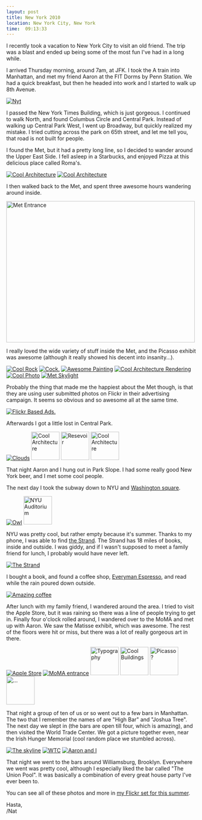 ```yaml
---
layout: post
title: New York 2010
location: New York City, New York
time:  09:13:33
---
```


I recently took a vacation to New York City to visit an old friend. The trip was
a blast and ended up being some of the most fun I've had in a long while.

I arrived Thursday morning, around 7am, at JFK. I took the A train into
Manhattan, and met my friend Aaron at the FIT Dorms by Penn Station. We had a
quick breakfast, but then he headed into work and I started to walk up 8th
Avenue.

<a href="http://www.flickr.com/photos/icco/4817950507/" title="Nyt by Nat W, on Flickr"><img src="http://farm5.static.flickr.com/4122/4817950507_85fe79e6c4.jpg" alt="Nyt" /></a>

I passed the New York Times Building, which is just gorgeous. I continued to
walk North, and found Columbus Circle and Central Park. Instead of walking up
Central Park West, I went up Broadway, but quickly realized my mistake. I tried
cutting across the park on 65th street, and let me tell you, that road is not
built for people.

I found the Met, but it had a pretty long line, so I decided to wander around
the Upper East Side. I fell asleep in a Starbucks, and enjoyed Pizza at this
delicious place called Roma's.

<a href="http://www.flickr.com/photos/icco/4832912663/" title="Cool Architecture by Nat W, on Flickr"><img src="http://farm5.static.flickr.com/4084/4832912663_fa79e6059c_s.jpg" alt="Cool Architecture" /></a>
<a href="http://www.flickr.com/photos/icco/4833523602/" title="Cool Architecture by Nat W, on Flickr"><img src="http://farm5.static.flickr.com/4131/4833523602_6491a2af8b_s.jpg" alt="Cool Architecture" /></a>

I then walked back to the Met, and spent three awesome hours wandering around
inside.

<a href="http://www.flickr.com/photos/icco/4832915757/" title="Met Entrance by Nat W, on Flickr"><img src="http://farm5.static.flickr.com/4127/4832915757_2954a254a4.jpg" width="500" height="375" alt="Met Entrance" /></a>

I really loved the wide variety of stuff inside the Met, and the Picasso
exhibit was awesome (although it really showed his decent into insanity...).

<a href="http://www.flickr.com/photos/icco/4833525468/" title="Cool Rock by Nat W, on Flickr"><img src="http://farm5.static.flickr.com/4150/4833525468_d6028ec05d_s.jpg" alt="Cool Rock" /></a>
<a href="http://www.flickr.com/photos/icco/4833526196/" title="Cock. by Nat W, on Flickr"><img src="http://farm5.static.flickr.com/4126/4833526196_d9e9a15221_s.jpg" alt="Cock." /></a>
<a href="http://www.flickr.com/photos/icco/4832919681/" title="Awesome Painting by Nat W, on Flickr"><img src="http://farm5.static.flickr.com/4105/4832919681_56e25b91d8_s.jpg" alt="Awesome Painting" /></a>
<a href="http://www.flickr.com/photos/icco/4833534210/" title="Cool Architecture Rendering by Nat W, on Flickr"><img src="http://farm5.static.flickr.com/4084/4833534210_da434eb478_s.jpg" alt="Cool Architecture Rendering" /></a>
<a href="http://www.flickr.com/photos/icco/4832925831/" title="Cool Photo by Nat W, on Flickr"><img src="http://farm5.static.flickr.com/4149/4832925831_a0400ed135_s.jpg" alt="Cool Photo" /></a>
<a href="http://www.flickr.com/photos/icco/4832928015/" title="Met Skylight by Nat W, on Flickr"><img src="http://farm5.static.flickr.com/4152/4832928015_dde37dee73_s.jpg" alt="Met Skylight" /></a>

Probably the thing that made me the happiest about the Met though, is that they
are using user submitted photos on Flickr in their advertising campaign. It
seems so obvious and so awesome all at the same time.

<a href="http://www.flickr.com/photos/icco/4833539492/" title="Flickr Based Ads. by Nat W, on Flickr"><img src="http://farm5.static.flickr.com/4091/4833539492_9ec17ce7b5_s.jpg" alt="Flickr Based Ads." /></a>

Afterwards I got a little lost in Central Park.

<a href="http://www.flickr.com/photos/icco/4833541366/" title="Clouds by Nat W, on Flickr"><img src="http://farm5.static.flickr.com/4103/4833541366_9732f25f37_s.jpg" alt="Clouds" /></a>
<a href="http://www.flickr.com/photos/icco/4833543174/" title="Cool Architecture by Nat W, on Flickr"><img src="http://farm5.static.flickr.com/4089/4833543174_d7b6ff0291_s.jpg" width="75" height="75" alt="Cool Architecture" /></a>
<a href="http://www.flickr.com/photos/icco/4832934295/" title="Resevoir by Nat W, on Flickr"><img src="http://farm5.static.flickr.com/4110/4832934295_573cedb721_s.jpg" width="75" height="75" alt="Resevoir" /></a>
<a href="http://www.flickr.com/photos/icco/4833544412/" title="Cool Architecture by Nat W, on Flickr"><img src="http://farm5.static.flickr.com/4085/4833544412_17993b99e9_s.jpg" width="75" height="75" alt="Cool Architecture" /></a>

That night Aaron and I hung out in Park Slope. I had some really good New York
beer, and I met some cool people.

The next day I took the subway down to NYU and [Washington square][ws]. 

<a href="http://www.flickr.com/photos/icco/4832937525/" title="Owl by Nat W, on Flickr"><img src="http://farm5.static.flickr.com/4154/4832937525_cde5876926_s.jpg" alt="Owl" /></a>
<a href="http://www.flickr.com/photos/icco/4832936937/" title="NYU Auditorium by Nat W, on Flickr"><img src="http://farm5.static.flickr.com/4130/4832936937_f6d6b394ca_s.jpg" width="75" height="75" alt="NYU Auditorium" /></a>

NYU was pretty cool, but rather empty because it's summer. Thanks to my phone,
I was able to find [the Strand][ts]. The Strand has 18 miles of books, inside and
outside. I was giddy, and if I wasn't supposed to meet a family friend for
lunch, I probably would have never left.

<a href="http://www.flickr.com/photos/icco/4833549096/" title="The Strand by Nat W, on Flickr"><img src="http://farm5.static.flickr.com/4112/4833549096_6e858e1d56_s.jpg" alt="The Strand" /></a>

I bought a book, and found a coffee shop, [Everyman Espresso][ee], and read
while the rain poured down outside.

<a href="http://www.flickr.com/photos/icco/4832943505/" title="Amazing coffee by Nat W, on Flickr"><img src="http://farm5.static.flickr.com/4146/4832943505_8a4d9df302.jpg" alt="Amazing coffee" /></a>

After lunch with my family friend, I wandered around the area. I tried to visit
the Apple Store, but it was raining so there was a line of people trying to get
in. Finally four o'clock rolled around, I wandered over to the MoMA and met up
with Aaron. We saw the Matisse exhibit, which was awesome. The rest of the
floors were hit or miss, but there was a lot of really gorgeous art in there.

<a href="http://www.flickr.com/photos/icco/4833555118/" title="Apple Store by Nat W, on Flickr"><img src="http://farm5.static.flickr.com/4128/4833555118_a9be83a333_s.jpg" alt="Apple Store" /></a>
<a href="http://www.flickr.com/photos/icco/4833560804/" title="MoMA entrance by Nat W, on Flickr"><img src="http://farm5.static.flickr.com/4113/4833560804_9d36629b9d_s.jpg" alt="MoMA entrance" /></a>
<a href="http://www.flickr.com/photos/icco/4832957163/" title="Typography by Nat W, on Flickr"><img src="http://farm5.static.flickr.com/4107/4832957163_6efb8b2b00_s.jpg" width="75" height="75" alt="Typography" /></a>
<a href="http://www.flickr.com/photos/icco/4832956333/" title="Cool Buildings by Nat W, on Flickr"><img src="http://farm5.static.flickr.com/4091/4832956333_a4a2c9c69e_s.jpg" width="75" height="75" alt="Cool Buildings" /></a>
<a href="http://www.flickr.com/photos/icco/4833563614/" title="Picasso? by Nat W, on Flickr"><img src="http://farm5.static.flickr.com/4124/4833563614_ce149715d9_s.jpg" width="75" height="75" alt="Picasso?" /></a>
<a href="http://www.flickr.com/photos/icco/4833562978/" title="... by Nat W, on Flickr"><img src="http://farm5.static.flickr.com/4087/4833562978_9ff7d660af_s.jpg" width="75" height="75" alt="..." /></a>

That night a group of ten of us or so went out to a few bars in Manhattan. The
two that I remember the names of are "High Bar" and "Joshua Tree". The next day
we slept in (the bars are open till four, which is amazing), and then visited
the World Trade Center. We got a picture together even, near the Irish Hunger
Memorial (cool random place we stumbled across).

<a href="http://www.flickr.com/photos/icco/4832961069/" title="The skyline by Nat W, on Flickr"><img src="http://farm5.static.flickr.com/4125/4832961069_332482eff9_s.jpg" alt="The skyline" /></a>
<a href="http://www.flickr.com/photos/icco/4832962601/" title="WTC by Nat W, on Flickr"><img src="http://farm5.static.flickr.com/4091/4832962601_8f9cee7ccf_s.jpg" alt="WTC" /></a>
<a href="http://www.flickr.com/photos/icco/4833576196/" title="Aaron and I by Nat W, on Flickr"><img src="http://farm5.static.flickr.com/4108/4833576196_6beb74c39b_s.jpg" alt="Aaron and I" /></a>

That night we went to the bars around Williamsburg, Brooklyn. Everywhere we
went was pretty cool, although I especially liked the bar called "The Union
Pool". It was basically a combination of every great house party I've ever been
to.

You can see all of these photos and more in [my Flickr set for this summer][fl].

Hasta,  
/Nat

[ws]: http://en.wikipedia.org/wiki/Washington_Square_%28Counting_Crows_song%29 "Couldn't stop humming this song..."
[ee]: http://foursquare.com/venue/44002 
[ts]: http://foursquare.com/venue/96103
[fl]: http://www.flickr.com/photos/icco/sets/72157624466892219/

